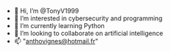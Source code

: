 - 👋 Hi, I’m @TonyV1999
- 👀 I’m interested in cybersecurity and programming 
- 🌱 I’m currently learning Python
- 💞️ I’m looking to collaborate on artificial intelligence
- 📫 "anthovignes@hotmail.fr"

<!---
TonyV1999/TonyV1999 is a ✨ special ✨ repository because its `README.md` (this file) appears on your GitHub profile.
You can click the Preview link to take a look at your changes.
--->
